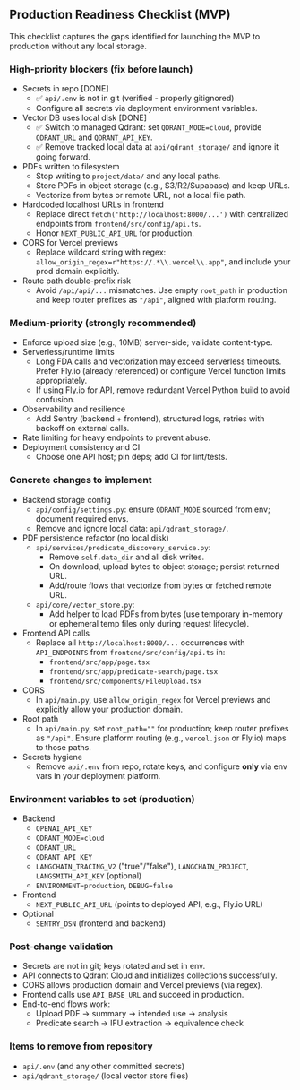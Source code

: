 ## Production Readiness Checklist (MVP)

This checklist captures the gaps identified for launching the MVP to production without any local storage.

### High-priority blockers (fix before launch)
- Secrets in repo [DONE]
  - ✅ `api/.env` is not in git (verified - properly gitignored)
  - Configure all secrets via deployment environment variables.
- Vector DB uses local disk [DONE]
  - ✅ Switch to managed Qdrant: set `QDRANT_MODE=cloud`, provide `QDRANT_URL` and `QDRANT_API_KEY`.
  - ✅ Remove tracked local data at `api/qdrant_storage/` and ignore it going forward.
- PDFs written to filesystem
  - Stop writing to `project/data/` and any local paths.
  - Store PDFs in object storage (e.g., S3/R2/Supabase) and keep URLs.
  - Vectorize from bytes or remote URL, not a local file path.
- Hardcoded localhost URLs in frontend
  - Replace direct `fetch('http://localhost:8000/...')` with centralized endpoints from `frontend/src/config/api.ts`.
  - Honor `NEXT_PUBLIC_API_URL` for production.
- CORS for Vercel previews
  - Replace wildcard string with regex: `allow_origin_regex=r"https://.*\\.vercel\\.app"`, and include your prod domain explicitly.
- Route path double-prefix risk
  - Avoid `/api/api/...` mismatches. Use empty `root_path` in production and keep router prefixes as `"/api"`, aligned with platform routing.

### Medium-priority (strongly recommended)
- Enforce upload size (e.g., 10MB) server-side; validate content-type.
- Serverless/runtime limits
  - Long FDA calls and vectorization may exceed serverless timeouts. Prefer Fly.io (already referenced) or configure Vercel function limits appropriately.
  - If using Fly.io for API, remove redundant Vercel Python build to avoid confusion.
- Observability and resilience
  - Add Sentry (backend + frontend), structured logs, retries with backoff on external calls.
- Rate limiting for heavy endpoints to prevent abuse.
- Deployment consistency and CI
  - Choose one API host; pin deps; add CI for lint/tests.

### Concrete changes to implement
- Backend storage config
  - `api/config/settings.py`: ensure `QDRANT_MODE` sourced from env; document required envs.
  - Remove and ignore local data: `api/qdrant_storage/`.
- PDF persistence refactor (no local disk)
  - `api/services/predicate_discovery_service.py`:
    - Remove `self.data_dir` and all disk writes.
    - On download, upload bytes to object storage; persist returned URL.
    - Add/route flows that vectorize from bytes or fetched remote URL.
  - `api/core/vector_store.py`:
    - Add helper to load PDFs from bytes (use temporary in-memory or ephemeral temp files only during request lifecycle).
- Frontend API calls
  - Replace all `http://localhost:8000/...` occurrences with `API_ENDPOINTS` from `frontend/src/config/api.ts` in:
    - `frontend/src/app/page.tsx`
    - `frontend/src/app/predicate-search/page.tsx`
    - `frontend/src/components/FileUpload.tsx`
- CORS
  - In `api/main.py`, use `allow_origin_regex` for Vercel previews and explicitly allow your production domain.
- Root path
  - In `api/main.py`, set `root_path=""` for production; keep router prefixes as `"/api"`. Ensure platform routing (e.g., `vercel.json` or Fly.io) maps to those paths.
- Secrets hygiene
  - Remove `api/.env` from repo, rotate keys, and configure **only** via env vars in your deployment platform.

### Environment variables to set (production)
- Backend
  - `OPENAI_API_KEY`
  - `QDRANT_MODE=cloud`
  - `QDRANT_URL`
  - `QDRANT_API_KEY`
  - `LANGCHAIN_TRACING_V2` ("true"/"false"), `LANGCHAIN_PROJECT`, `LANGSMITH_API_KEY` (optional)
  - `ENVIRONMENT=production`, `DEBUG=false`
- Frontend
  - `NEXT_PUBLIC_API_URL` (points to deployed API, e.g., Fly.io URL)
- Optional
  - `SENTRY_DSN` (frontend and backend)

### Post-change validation
- Secrets are not in git; keys rotated and set in env.
- API connects to Qdrant Cloud and initializes collections successfully.
- CORS allows production domain and Vercel previews (via regex).
- Frontend calls use `API_BASE_URL` and succeed in production.
- End-to-end flows work:
  - Upload PDF → summary → intended use → analysis
  - Predicate search → IFU extraction → equivalence check

### Items to remove from repository
- `api/.env` (and any other committed secrets)
- `api/qdrant_storage/` (local vector store files)
